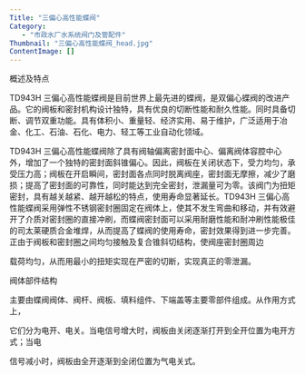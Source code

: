 ```yaml
---
Title: "三偏心高性能蝶阀"
Category:
   - "市政水厂水系统阀门及管配件"
Thumbnail: "三偏心高性能蝶阀_head.jpg"
ContentImage: []
---
```

概述及特点

TD943H 三偏心高性能蝶阀是目前世界上最先进的蝶阀，是双偏心蝶阀的改进产品。它的阀板和密封机构设计独特，具有优良的切断性能和耐久性能。同时具备切断、调节双重功能。具有体积小、重量轻、经济实用、易于维护，广泛适用于冶金、化工、石油、石化、电力、轻工等工业自动化领域。

TD943H 三偏心高性能蝶阀除了具有阀轴偏离密封面中心、偏离阀体容腔中心外，增加了一个独特的密封面斜锥偏心。因此，阀板在关闭状态下，受力均匀，承受压力高；阀板在开启瞬间，密封面各点同时脱离阀座，密封面无摩擦，减少了磨损；提高了密封面的可靠性，同时能达到完全密封，泄漏量可为零。该阀门为扭矩密封，具有越关越紧、越开越松的特点，使用寿命显著延长。TD943H 三偏心高性能蝶阀采用弹性不锈钢密封圈固定在阀体上，使其不发生弯曲和移动，并有效避开了介质对密封圈的直接冲刷，而蝶阀密封面可以采用耐磨性能和耐冲刷性能极佳的司太莱硬质合金堆焊，从而提高了蝶阀的使用寿命，密封效果得到进一步完善。正由于阀板和密封圈之间均匀接触及复合锥斜切结构，使阀座密封圈周边

载荷均匀，从而用最小的扭矩实现在严密的切断，实现真正的零泄漏。

阀体部件结构

主要由蝶阀阀体、阀杆、阀板、填料组件、下端盖等主要零部件组成。从作用方式上，

它们分为电开、电关。当电信号增大时，阀板由关闭逐渐打开到全开位置为电开方式；当电

信号减小时，阀板由全开逐渐到全闭位置为气电关式。


